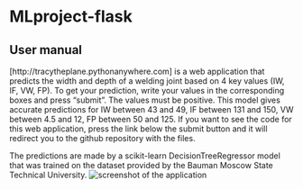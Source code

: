 # MLproject-flask
<h2>User manual</h2>
[http://tracytheplane.pythonanywhere.com] is a web application that predicts the width and depth of a welding joint based on 4 key values (IW, IF, VW, FP). To get your prediction, write your values in the corresponding boxes and press “submit”. The values must be positive. This model gives accurate predictions for IW between 43 and 49, IF between 131 and 150, VW between 4.5 and 12, FP between 50 and 125.
If you want to see the code for this web application, press the link below the submit button and it will redirect you to the github repository with the files.

The predictions are made by a scikit-learn DecisionTreeRegressor model that was trained on the dataset provided by the Bauman Moscow State Technical University.
![screenshot of the application](https://live.staticflickr.com/65535/53282806319_561bb0f618_o.png)
